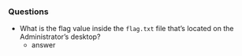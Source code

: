 ### Questions
- What is the flag value inside the `flag.txt` file that’s located on the Administrator’s desktop?
	- answer